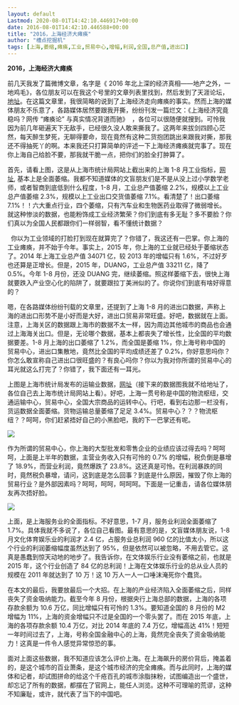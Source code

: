 ```yaml
---
layout: default
Lastmod: 2020-08-01T14:42:10.446917+00:00
date: 2016-08-01T14:42:10.446588+00:00
title: "2016，上海经济大瘫痪"
author: "槽点挖掘机"
tags: [上海,萎缩,瘫痪,工业,贸易中心,增幅,利润,全国,总产值,进出口]
---
```


**2016，上海经济大瘫痪**

前几天我发了篇微博文章，名字是《 2016 年北上深的经济真相——地产之外，一地鸡毛》，各位朋友可以在我这个号里的文章列表里找到，然后发到了天涯论坛，[地址](http://bbs.tianya.cn/post-develop-2177076-1.shtml)。在这篇文章里，我很简略的说到了上海经济走向瘫痪的事实。然而上海的媒体朋友不乐意了，各路媒体居然要跟我开撕，纷纷刊发一篇烂文：《上海经济究竟稳吗？网传 “瘫痪论” 与真实情况背道而驰》  ，各位可以很随便就搜到。可怜我因为前几年砸遍天下无敌手，已经很久没人敢来撕我了。这两年来拔剑四顾心茫然，每天醉生梦死，无聊得要命，现在竟然有这种二货抱团跳出来跟我对撕，那我还不得抽死丫的啊。本来我还只打算简单的评述一下上海经济瘫痪就完事了。现在你上海自己给脸不要，那我就干脆一点，把你们的脸全打肿算了。


首先，请看上图，这是从上海市统计局网站上截出来的上海 1-8 月工业指标，[网址](http://www.stats-sh.gov.cn/sjfb/201609/290719.html), 基本上是全面萎缩。我都不知道媒体的文盲朋友们是不是从没上过小学数学老师，或者智商到底低到什么程度，1-8 月，工业总产值萎缩 2.2%，规模以上工业总产值萎缩 2.3%，规模以上工业出口交货值萎缩 7.1%。看清楚了！出口萎缩 7.1%！！六大重点行业，四个萎缩，只有汽车业和生物医药业取得了微弱增长。就这种惨淡的数据，也能粉饰成工业经济繁荣？你们到底有多无耻？多不要脸？你们真以为全国人民都跟你们一样弱智，看不懂统计数据？

 
你以为工业领域的打脸打到现在就算完了？你错了，我这还有一巴掌。你上海的工业瘫痪，并不始于今年。事实上，2015 年，你上海的工业就已经处于萎缩状态了。2014 年上海工业总产值 34071 亿，较 2013 年的增幅只有 1.6%，不过好歹也还算是正增长。但是，2015 年，DUANG，工业总产值 33211 亿，降了 0.5%。今年 1-8 月份，还没 DUANG 完，继续萎缩。照这样萎缩下去，很快上海就要跌入产业空心化的陷阱了，就要跟拉丁美洲似的了。你说你们到底有啥好得意的？

嗯，在各路媒体纷纷刊载的文章里，还提到了上海 1-8 月的进出口数据，声称上海的进出口形势不是小好而是大好，进出口贸易非常旺盛。好吧，数据就在上面。注意，上海关区的数据跟上海市的数据不太一样，因为周边其他城市的商品也会通过上海海关出口。但是，无论哪个数据，基本上都丧失了增长性，比全国的平均数据要差。1-8 月上海的出口萎缩了 1.2%，而全国是萎缩 1%，你上海号称中国的贸易中心，进出口集散地，竟然比全国的平均成绩还差了 0.2%，你好意思吗你？你怎么敢宣称自己进出口很旺盛的？有良心吗你？你以为我对你所谓的贸易中心的耳光就这么打完了？你错了，我下面还有一耳光。

上图是上海市统计局发布的运输业数据，[网址](http://www.statsh.gov.cn/sjfb/201609/290716.html)（接下来的数据图我就不给地址了，各位自己去上海市统计局网站上看）。好吧，上海一贯号称是中国的物流枢纽，交通运输中心，贸易中心，全国大宗商品的运转中心。行吧，看到右边那一栏没有，货运数据全面萎缩。货物运输总量萎缩了足足 3.4%。贸易中心？？？物流枢纽？？呵呵，你们赶紧捂好自己的小黑脸吧，我的下一巴掌还有呢。

  

![](https://images.weserv.nl/?url=http%3A//image.112seo.com/v/_jpg/D6txHugbGCYia3ScHZkIc15qibmLiaXmXIibmLptDGFibONfUo5V3edIcOp8UgWSUDoicpsBAuSJPDGO3nn03FhMyicww/640%3Fwx_fmt%3Djpeg)

  

作为所谓的贸易中心，你上海的大型批发和零售企业的业绩应该过得去吗？呵呵呵，上面是上半年的数据，主营业务收入只有可怜的 0.7% 的增幅，税负倒是暴增了 18.9%，而营业利润，竟然爆跌了 23.8%。这还真是可怜。在利润暴跌的同时，竟然税负暴增，请问，这到底是怎么回事？到底是什么原因，摧毁了你上海的贸易行业？是外部因素吗？呵呵，呵呵，呵呵呵。下面是一记重击，请各位媒体朋友再次捂好脸。

  

![](https://images.weserv.nl/?url=http%3A//image.112seo.com/v/_jpg/D6txHugbGCYia3ScHZkIc15qibmLiaXmXIibRTg9ltpk1keAibvvmSiaocFA42dK6n7td8428yBHqO468WmCMUoiaRuDQ/640%3Fwx_fmt%3Djpeg)

  

上面，是上海服务业的全面指标。不好意思，1-7 月，服务业利润全面萎缩了 1.7%。具体我就不多说了，各位自己看图。最有意思的是，文盲媒体朋友说，1-8 月文化体育娱乐业的利润才 2.4 亿，占服务业总利润 960 亿的比值太小，所以这个行业的利润萎缩幅度虽然达到了 95%，但是依然可以被忽略，不用去管它。这真是愚蠢到惊天动地的地步了。我告诉你，在文体娱乐行业没有萎缩之前，也就是 2015 年，这个行业创造了 84 亿的总利润！上海在文体娱乐行业的总从业人员的规模在 2011 年就达到了 10 万！这 10 万人一人一口唾沫淹死你个蠢货。

在本文的最后，我要放最后一个大招。在上海的产业经济陷入全面萎缩之后，同样丧失了资金吸纳能力。截至今年 8 月份，根据央行上海总部的数据，上海的各项存款余额为 10.6 万亿，同比增幅只有可怜的 1.3%。要知道全国的 8 月份的 M2 增幅为 11%，上海的资金增幅只不过是全国的一个零头罢了。而在 2015 年底，上海的各项存款余额 10.4 万亿，对比 2014 年底的 7.4 万亿，增幅高达 41%！短短一年时间过去了，上海，号称全国金融中心的上海，竟然完全丧失了资金吸纳能力！这真是一件令人感觉异常惊恐的事。

面对上面这些数据，我不知道应该怎么评价上海。在上海飙升的房价背后，掩盖着的，是这个城市的百业萧条，是这个城市经济的完全瘫痪。而与此同时，上海的媒体和记者，却试图拼命的给这个千疮百孔的城市涂脂抹粉，试图编造出一个盛世，却忘记了所有的数据，都摆在了官网上，能任人浏览。这种不可理喻的荒谬，这种不知廉耻，或许，就代表了当下的中国吧。
